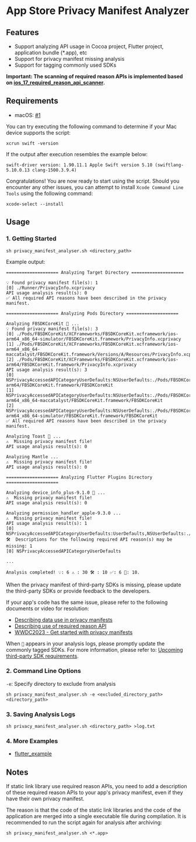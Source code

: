 # App Store Privacy Manifest Analyzer

## Features

* Support analyzing API usage in Cocoa project, Flutter project, application bundle (*.app), etc
* Support for privacy manifest missing analysis
* Support for tagging commonly used SDKs

**Important: The scanning of required reason APIs is implemented based on [ios_17_required_reason_api_scanner](https://github.com/Wooder/ios_17_required_reason_api_scanner).**

## Requirements

* macOS: [#1](https://github.com/crasowas/app_store_required_privacy_manifest_analyser/issues/1)

You can try executing the following command to determine if your Mac device supports the script:

```shell
xcrun swift -version
```

If the output after execution resembles the example below:

```text
swift-driver version: 1.90.11.1 Apple Swift version 5.10 (swiftlang-5.10.0.13 clang-1500.3.9.4)
```

Congratulations! You are now ready to start using the script. Should you encounter any other issues, you can attempt to install `Xcode Command Line Tools` using the following command:

```shell
xcode-select --install
```

## Usage

### 1. Getting Started

```shell
sh privacy_manifest_analyser.sh <directory_path>
```

Example output:

```text
==================== Analyzing Target Directory ====================

💡 Found privacy manifest file(s): 1
[0] ./Runner/PrivacyInfo.xcprivacy
API usage analysis result(s): 0
✅ All required API reasons have been described in the privacy manifest.

==================== Analyzing Pods Directory ====================

Analyzing FBSDKCoreKit 🎯 ...
💡 Found privacy manifest file(s): 3
[0] ./Pods/FBSDKCoreKit/XCFrameworks/FBSDKCoreKit.xcframework/ios-arm64_x86_64-simulator/FBSDKCoreKit.framework/PrivacyInfo.xcprivacy
[1] ./Pods/FBSDKCoreKit/XCFrameworks/FBSDKCoreKit.xcframework/ios-arm64_x86_64-maccatalyst/FBSDKCoreKit.framework/Versions/A/Resources/PrivacyInfo.xcprivacy
[2] ./Pods/FBSDKCoreKit/XCFrameworks/FBSDKCoreKit.xcframework/ios-arm64/FBSDKCoreKit.framework/PrivacyInfo.xcprivacy
API usage analysis result(s): 3
[0] NSPrivacyAccessedAPICategoryUserDefaults:NSUserDefaults:./Pods/FBSDKCoreKit/XCFrameworks/FBSDKCoreKit.xcframework/ios-arm64/FBSDKCoreKit.framework/FBSDKCoreKit
[1] NSPrivacyAccessedAPICategoryUserDefaults:NSUserDefaults:./Pods/FBSDKCoreKit/XCFrameworks/FBSDKCoreKit.xcframework/ios-arm64_x86_64-maccatalyst/FBSDKCoreKit.framework/FBSDKCoreKit
[2] NSPrivacyAccessedAPICategoryUserDefaults:NSUserDefaults:./Pods/FBSDKCoreKit/XCFrameworks/FBSDKCoreKit.xcframework/ios-arm64_x86_64-simulator/FBSDKCoreKit.framework/FBSDKCoreKit
✅ All required API reasons have been described in the privacy manifest.

Analyzing Toast 🎯 ...
⚠️  Missing privacy manifest file!
API usage analysis result(s): 0

Analyzing Mantle ...
⚠️  Missing privacy manifest file!
API usage analysis result(s): 0

==================== Analyzing Flutter Plugins Directory ====================

Analyzing device_info_plus-9.1.0 🎯 ...
⚠️  Missing privacy manifest file!
API usage analysis result(s): 0

Analyzing permission_handler_apple-9.3.0 ...
⚠️  Missing privacy manifest file!
API usage analysis result(s): 1
[0] NSPrivacyAccessedAPICategoryUserDefaults:UserDefaults,NSUserDefaults:./.symlinks/plugins/permission_handler_apple/ios/Classes/strategies/LocationPermissionStrategy.m
🛠️  Descriptions for the following required API reason(s) may be missing: 1
[0] NSPrivacyAccessedAPICategoryUserDefaults

...

Analysis completed! 💡: 6 ⚠️ : 30 🛠️ : 10 ✅: 6 🎯: 10.
```

When the privacy manifest of third-party SDKs is missing, please update the third-party SDKs or provide feedback to the developers.

If your app's code has the same issue, please refer to the following documents or video for resolution:

* [Describing data use in privacy manifests](https://developer.apple.com/documentation/bundleresources/privacy_manifest_files/describing_data_use_in_privacy_manifests)
* [Describing use of required reason API](https://developer.apple.com/documentation/bundleresources/privacy_manifest_files/describing_use_of_required_reason_api)
* [WWDC2023 - Get started with privacy manifests](https://developer.apple.com/videos/play/wwdc2023/10060)

When `🎯` appears in your analysis logs, please promptly update the commonly tagged SDKs.
For more information, please refer to: [Upcoming third-party SDK requirements](https://developer.apple.com/support/third-party-SDK-requirements).

### 2. Command Line Options

`-e`: Specify directory to exclude from analysis

```shell
sh privacy_manifest_analyser.sh -e <excluded_directory_path> <directory_path>
```

### 3. Saving Analysis Logs

```shell
sh privacy_manifest_analyser.sh <directory_path> >log.txt
```

### 4. More Examples

* [flutter_example](https://github.com/crasowas/app_store_required_privacy_manifest_analyser/Examples/flutter_example)

## Notes

If static link library use required reason APIs, you need to add a description of these required reason APIs to your app's privacy manifest, even if they have their own privacy manifest. 

The reason is that the code of the static link libraries and the code of the application are merged into a single executable file during compilation. It is recommended to run the script again for analysis after archiving:

```shell
sh privacy_manifest_analyser.sh <*.app>
```